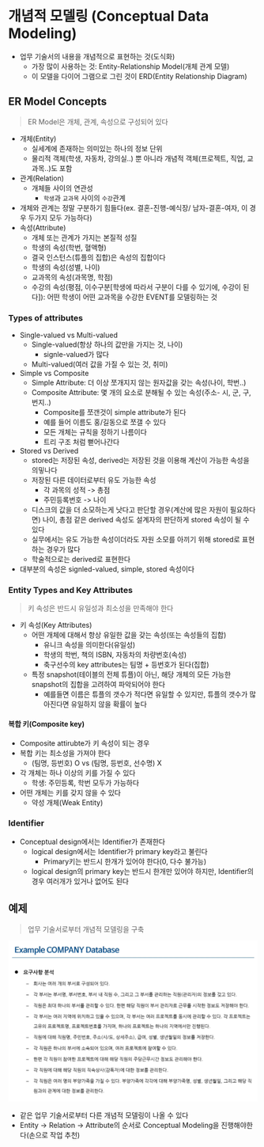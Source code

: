 # 개념적 모델링 (Conceptual Data Modeling)

- 업무 기술서의 내용을 개념적으로 표현하는 것(도식화)
  - 가장 많이 사용하는 것: Entity-Relationship Model(개체 관계 모델)
  - 이 모델을 다이어 그램으로 그린 것이 ERD(Entity Relationship Diagram)

## ER Model Concepts

> ER Model은 개체, 관계, 속성으로 구성되어 있다

- 개체(Entity)
  - 실세계에 존재하는 의미있는 하나의 정보 단위
  - 물리적 객체(학생, 자동차, 강의실..) 뿐 아니라 개념적 객체(프로젝트, 직업, 교과목..)도 포함
- 관계(Relation)
  - 개체들 사이의 연관성
    - `학생`과 `교과목` 사이의 `수강`관계
- 개체와 관계는 정말 구분하기 힘들다(ex. 결혼-진행-예식장/ 남자-결혼-여자, 이 경우 두가지 모두 가능하다)
- 속성(Attribute)
  - 개체 또는 관계가 가지는 본질적 성질
  - 학생의 속성(학번, 혈액형)
  - 결국 인스턴스(튜플의 집합)은 속성의 집합이다
  - 학생의 속성(성별, 나이)
  - 교과목의 속성(과목명, 학점)
  - 수강의 속성(평점, 이수구분[학생에 따라서 구분이 다를 수 있기에, 수강이 된다]): 어떤 학생이 어떤 교과목을 수강한 EVENT를 모델링하는 것

### Types of attributes

- Single-valued vs Multi-valued
  - Single-valued(항상 하나의 값만을 가지는 것, 나이)
    - signle-valued가 많다
  - Multi-valued(여러 값을 가질 수 있는 것, 취미)
- Simple vs Composite
  - Simple Attribute: 더 이상 쪼개지지 않는 원자값을 갖는 속성(나이, 학번..)
  - Composite Attribute: 몇 개의 요소로 분해될 수 있는 속성(주소- 시, 군, 구, 번지..)
    - Composite를 쪼갠것이 simple attribute가 된다
    - 예를 들어 이름도 홍/길동으로 쪼갤 수 있다
    - 모든 개체는 규칙을 정하기 나름이다
    - 트리 구조 처럼 뻗어나간다
- Stored vs Derived
  - stored는 저장된 속성, derived는 저장된 것을 이용해 계산이 가능한 속성을 의밓나다
  - 저장된 다른 데이터로부터 유도 가능한 속성
    - 각 과목의 성적 -> 총점
    - 주민등록번호 -> 나이
  - 디스크의 값을 더 소모하는게 낫다고 판단할 경우(계산에 많은 자원이 필요하다면) 나이, 총점 같은 derived 속성도 설계자의 판단하게 stored 속성이 될 수 있다
  - 실무에서는 유도 가능한 속성이더라도 자원 소모를 아끼기 위해 stored로 표현하는 경우가 많다
  - 학술적으로는 derived로 표현한다
- 대부분의 속성은 signled-valued, simple, stored 속성이다

### Entity Types and Key Attributes

> 키 속성은 반드시 유일성과 최소성을 만족해야 한다

- 키 속성(Key Attributes)
  - 어떤 개체에 대해서 항상 유일한 값을 갖는 속성(또는 속성들의 집합)
    - 유니크 속성을 의미한다(유일성)
    - 학생의 학번, 책의 ISBN, 자동차의 차량번호(속성)
    - 축구선수의 key attributes는 팀명 + 등번호가 된다(집합)
  - 특정 snapshot(테이블의 전체 튜플)이 아닌, 해당 개체의 모든 가능한 snapshot의 집합을 고려하여 파악되어야 한다
    - 예를들면 이름은 튜플의 갯수가 적다면 유일할 수 있지만, 튜플의 갯수가 많아진다면 유일하지 않을 확률이 높다

#### 복합 키(Composite key)

- Composite attirubte가 키 속성이 되는 경우
- 복합 키는 최소성을 가져야 한다
  - (팀명, 등번호) O vs (팀명, 등번호, 선수명) X
- 각 개체는 하나 이상의 키를 가질 수 있다
  - 학생: 주민등록, 학번 모두가 가능하다
- 어떤 개체는 키를 갖지 않을 수 있다
  - 약성 개체(Weak Entity)

### Identifier

- Conceptual design에서는 Identifier가 존재한다
  - logical design에서는 Identifier가 primary key라고 불린다
    - Primary키는 반드시 한개가 있어야 한다(0, 다수 불가능)
  - logical design의 primary key는 반드시 한개만 있어야 하지만, Identifier의 경우 여러개가 있거나 없어도 된다

## 예제

> 업무 기술서로부터 개념적 모델링을 구축

![conceptual1](images/conceptual1.png)

- 같은 업무 기술서로부터 다른 개념적 모델링이 나올 수 있다
- Entity -> Relation -> Attribute의 순서로 Conceptual Modeling을 진행해야한다(손으로 작업 추천)